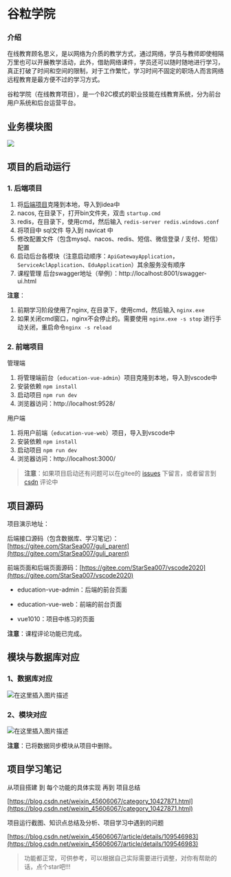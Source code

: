 # 谷粒学院

### 介绍
在线教育顾名思义，是以网络为介质的教学方式，通过网络，学员与教师即使相隔万里也可以开展教学活动，此外，借助网络课件，学员还可以随时随地进行学习，真正打破了时间和空间的限制，对于工作繁忙，学习时间不固定的职场人而言网络远程教育是最方便不过的学习方式。

谷粒学院（在线教育项目），是一个B2C模式的职业技能在线教育系统，分为前台用户系统和后台运营平台。

## 业务模块图

![](https://img-blog.csdnimg.cn/20200926130050913.png?x-oss-process=image/watermark,type_ZmFuZ3poZW5naGVpdGk,shadow_10,text_aHR0cHM6Ly9ibG9nLmNzZG4ubmV0L3dlaXhpbl80NTYwNjA2Nw==,size_16,color_FFFFFF,t_70#pic_center)


## 项目的启动运行

### 1. 后端项目
1. 将[后端项目](https://gitee.com/StarSea007/guli_parent)克隆到本地，导入到idea中
2. nacos, 在目录下，打开bin文件夹，双击 `startup.cmd`
3. redis，在目录下，使用cmd，然后输入 `redis-server redis.windows.conf`
4. 将项目中 sql文件 导入到 navicat 中
5. 修改配置文件（包含mysql、nacos、redis、短信、微信登录 / 支付、短信）配置
6. 启动后台各模块（注意启动顺序：`ApiGatewayApplication`，`ServiceAclApplication`、`EduApplication`）其余服务没有顺序
7. 课程管理 后台swagger地址（举例）：http://localhost:8001/swagger-ui.html

**注意**：

1. 前期学习阶段使用了nginx, 在目录下，使用cmd，然后输入 `nginx.exe`
2. 如果关闭cmd窗口，nginx不会停止的。需要使用 `nginx.exe -s stop` 进行手动关闭，重启命令`nginx -s reload`

### 2. 前端项目
管理端

1. 将管理端前台（`education-vue-admin`）项目克隆到本地，导入到vscode中
2. 安装依赖 `npm install`
3. 启动项目 `npm run dev`
4. 浏览器访问：http://localhost:9528/

用户端

1. 将用户前端（`education-vue-web`）项目，导入到vscode中
2. 安装依赖 `npm install`
3. 启动项目 `npm run dev`
4. 浏览器访问：http://localhost:3000/

> **注意**：如果项目启动还有问题可以在gitee的 [issues](https://gitee.com/StarSea007/guli_parent/issues) 下留言，或者留言到 [csdn](https://blog.csdn.net/weixin_45606067/article/details/109546983) 评论中


## 项目源码

项目演示地址：

后端接口源码（包含数据库、学习笔记）：[https://gitee.com/StarSea007/guli_parent](https://gitee.com/StarSea007/guli_parent)

前端页面和后端页面源码：[https://gitee.com/StarSea007/vscode2020](https://gitee.com/StarSea007/vscode2020)

* education-vue-admin：后端的前台页面

* education-vue-web：前端的前台页面

* vue1010：项目中练习的页面

**注意**：课程评论功能已完成。

## 模块与数据库对应

### 1、数据库对应

![在这里插入图片描述](https://img-blog.csdnimg.cn/2020110716240080.png?x-oss-process=image/watermark,type_ZmFuZ3poZW5naGVpdGk,shadow_10,text_aHR0cHM6Ly9ibG9nLmNzZG4ubmV0L3dlaXhpbl80NTYwNjA2Nw==,size_16,color_FFFFFF,t_70#pic_center)

### 2、模块对应

![在这里插入图片描述](https://img-blog.csdnimg.cn/20201107164042272.png?x-oss-process=image/watermark,type_ZmFuZ3poZW5naGVpdGk,shadow_10,text_aHR0cHM6Ly9ibG9nLmNzZG4ubmV0L3dlaXhpbl80NTYwNjA2Nw==,size_16,color_FFFFFF,t_70#pic_center)

**注意**：已将数据同步模块从项目中删除。


## 项目学习笔记

从项目搭建 到 每个功能的具体实现 再到 项目总结

[https://blog.csdn.net/weixin_45606067/category_10427871.html](https://blog.csdn.net/weixin_45606067/category_10427871.html)

项目运行截图、知识点总结及分析、项目学习中遇到的问题

[https://blog.csdn.net/weixin_45606067/article/details/109546983](https://blog.csdn.net/weixin_45606067/article/details/109546983)


> 功能都正常，可供参考，可以根据自己实际需要进行调整，对你有帮助的话，点个star吧!!!
